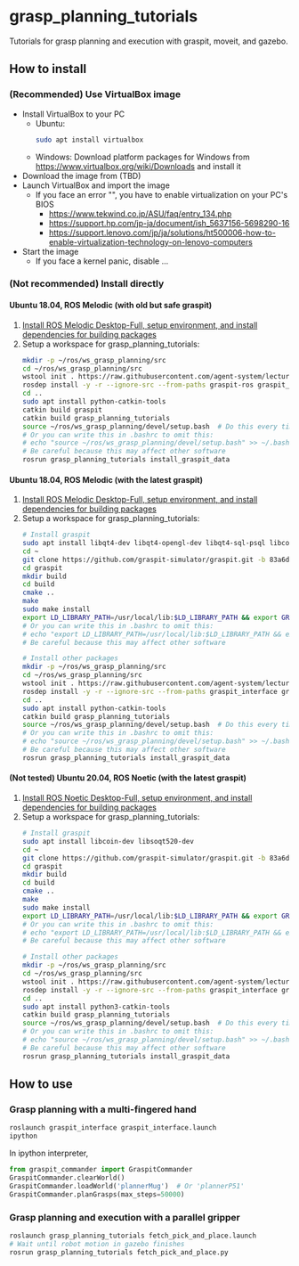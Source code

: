 # grasp_planning_tutorials

Tutorials for grasp planning and execution with graspit, moveit, and gazebo.

## How to install

### (Recommended) Use VirtualBox image

- Install VirtualBox to your PC
  - Ubuntu:
    ```bash
    sudo apt install virtualbox
    ```
  - Windows:
    Download platform packages for Windows from https://www.virtualbox.org/wiki/Downloads and install it
- Download the image from (TBD)
- Launch VirtualBox and import the image
  - If you face an error "", you have to enable virtualization on your PC's BIOS
    - https://www.tekwind.co.jp/ASU/faq/entry_134.php
    - https://support.hp.com/jp-ja/document/ish_5637156-5698290-16
    - https://support.lenovo.com/jp/ja/solutions/ht500006-how-to-enable-virtualization-technology-on-lenovo-computers
- Start the image
  - If you face a kernel panic, disable ...

### (Not recommended) Install directly

#### Ubuntu 18.04, ROS Melodic (with old but safe graspit)

1. [Install ROS Melodic Desktop-Full, setup environment, and install dependencies for building packages](https://wiki.ros.org/melodic/Installation/Ubuntu)
2. Setup a workspace for grasp_planning_tutorials:
   ```bash
   mkdir -p ~/ros/ws_grasp_planning/src
   cd ~/ros/ws_grasp_planning/src
   wstool init . https://raw.githubusercontent.com/agent-system/lecture2023/main/grasp_planning_tutorials/melodic.rosinstall
   rosdep install -y -r --ignore-src --from-paths graspit-ros graspit_interface graspit_commander lecture2023/grasp_planning_tutorials
   cd ..
   sudo apt install python-catkin-tools
   catkin build graspit
   catkin build grasp_planning_tutorials
   source ~/ros/ws_grasp_planning/devel/setup.bash  # Do this every time you open a new terminal
   # Or you can write this in .bashrc to omit this:
   # echo "source ~/ros/ws_grasp_planning/devel/setup.bash" >> ~/.bashrc
   # Be careful because this may affect other software
   rosrun grasp_planning_tutorials install_graspit_data
   ```

#### Ubuntu 18.04, ROS Melodic (with the latest graspit)

1. [Install ROS Melodic Desktop-Full, setup environment, and install dependencies for building packages](https://wiki.ros.org/melodic/Installation/Ubuntu)
2. Setup a workspace for grasp_planning_tutorials:
   ```bash
   # Install graspit
   sudo apt install libqt4-dev libqt4-opengl-dev libqt4-sql-psql libcoin80-dev libsoqt4-dev libblas-dev liblapack-dev libqhull-dev libeigen3-dev  # https://graspit-simulator.github.io/build/html/installation_linux.html#dependencies
   cd ~
   git clone https://github.com/graspit-simulator/graspit.git -b 83a6d4c5e0ccbcda9fa59cea17afbe6f096df785
   cd graspit
   mkdir build
   cd build
   cmake ..
   make
   sudo make install
   export LD_LIBRARY_PATH=/usr/local/lib:$LD_LIBRARY_PATH && export GRASPIT=~/.graspit  # Do this every time you open a new terminal
   # Or you can write this in .bashrc to omit this:
   # echo "export LD_LIBRARY_PATH=/usr/local/lib:$LD_LIBRARY_PATH && export GRASPIT=~/.graspit" >> ~/.bashrc
   # Be careful because this may affect other software

   # Install other packages
   mkdir -p ~/ros/ws_grasp_planning/src
   cd ~/ros/ws_grasp_planning/src
   wstool init . https://raw.githubusercontent.com/agent-system/lecture2023/main/grasp_planning_tutorials/melodic_latest_graspit.rosinstall
   rosdep install -y -r --ignore-src --from-paths graspit_interface graspit_commander lecture2023/grasp_planning_tutorials
   cd ..
   sudo apt install python-catkin-tools
   catkin build grasp_planning_tutorials
   source ~/ros/ws_grasp_planning/devel/setup.bash  # Do this every time you open a new terminal
   # Or you can write this in .bashrc to omit this:
   # echo "source ~/ros/ws_grasp_planning/devel/setup.bash" >> ~/.bashrc
   # Be careful because this may affect other software
   rosrun grasp_planning_tutorials install_graspit_data
   ```

#### (Not tested) Ubuntu 20.04, ROS Noetic (with the latest graspit)

1. [Install ROS Noetic Desktop-Full, setup environment, and install dependencies for building packages](https://wiki.ros.org/noetic/Installation/Ubuntu)
2. Setup a workspace for grasp_planning_tutorials:
   ```bash
   # Install graspit
   sudo apt install libcoin-dev libsoqt520-dev
   cd ~
   git clone https://github.com/graspit-simulator/graspit.git -b 83a6d4c5e0ccbcda9fa59cea17afbe6f096df785
   cd graspit
   mkdir build
   cd build
   cmake ..
   make
   sudo make install
   export LD_LIBRARY_PATH=/usr/local/lib:$LD_LIBRARY_PATH && export GRASPIT=~/.graspit  # Do this every time you open a new terminal
   # Or you can write this in .bashrc to omit this:
   # echo "export LD_LIBRARY_PATH=/usr/local/lib:$LD_LIBRARY_PATH && export GRASPIT=~/.graspit" >> ~/.bashrc
   # Be careful because this may affect other software

   # Install other packages
   mkdir -p ~/ros/ws_grasp_planning/src
   cd ~/ros/ws_grasp_planning/src
   wstool init . https://raw.githubusercontent.com/agent-system/lecture2023/main/grasp_planning_tutorials/noetic_latest_graspit.rosinstall
   rosdep install -y -r --ignore-src --from-paths graspit_interface graspit_commander lecture2023/grasp_planning_tutorials
   cd ..
   sudo apt install python3-catkin-tools
   catkin build grasp_planning_tutorials
   source ~/ros/ws_grasp_planning/devel/setup.bash  # Do this every time you open a new terminal
   # Or you can write this in .bashrc to omit this:
   # echo "source ~/ros/ws_grasp_planning/devel/setup.bash" >> ~/.bashrc
   # Be careful because this may affect other software
   rosrun grasp_planning_tutorials install_graspit_data
   ```

## How to use

### Grasp planning with a multi-fingered hand

```bash
roslaunch graspit_interface graspit_interface.launch
ipython
```
In ipython interpreter,
```python
from graspit_commander import GraspitCommander
GraspitCommander.clearWorld()
GraspitCommander.loadWorld('plannerMug')  # Or 'plannerP51'
GraspitCommander.planGrasps(max_steps=50000)
```

### Grasp planning and execution with a parallel gripper

```bash
roslaunch grasp_planning_tutorials fetch_pick_and_place.launch
# Wait until robot motion in gazebo finishes
rosrun grasp_planning_tutorials fetch_pick_and_place.py
```
